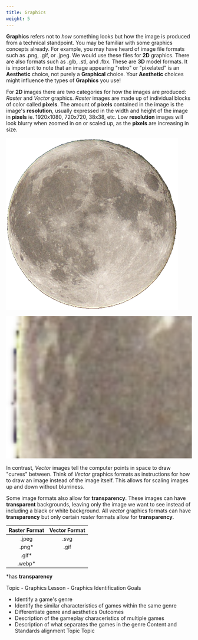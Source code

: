```yaml
---
title: Graphics
weight: 5
---
```


**Graphics** refers not to *how* something looks but how the image is produced from a technical standpoint. You may be familiar with some graphics concepts already. For example, you may have heard of image file formats such as .png, .gif, or .jpeg. We would use these files for **2D** graphics. There are also formats such as .glb, .stl, and .fbx. These are **3D** model formats. It is important to note that an image appearing "retro" or "pixelated" is an **Aesthetic** choice, not purely a **Graphical** choice. Your **Aesthetic** choices might influence the types of **Graphics** you use!

For **2D** images there are two categories for how the images are produced: *Raster* and *Vector* graphics. *Raster* images are made up of individual blocks of color called **pixels**. The amount of **pixels** contained in the image is the image's **resolution**, usually expressed in the width and height of the image in **pixels** ie. 1920x1080, 720x720, 38x38, etc. Low **resolution** images will look blurry when zoomed in on or scaled up, as the **pixels** are increasing in size.

![A raster image of the moon](../../assets/reveal-js/css/Moon.png "A .png image of the moon")

![A raster image of the moon that has been scaled up](../../assets/reveal-js/css/zoomoon.png "A raster image of the moon that has been scaled up")

In contrast, *Vector* images tell the computer points in space to draw "curves" between. Think of *Vector* graphics formats as instructions for how to draw an image instead of the image itself. This allows for scaling images up and down without blurriness. 

Some image formats also allow for **transparency**. These images can have **transparent** backgrounds, leaving only the image we want to see instead of including a black or white background. All *vector* graphics formats can have **transparency** but only certain *raster* formats allow for **transparency**.



| Raster Format | Vector Format |
|  :---------:  | :-----------: |
|.jpeg          | .svg          |
|.png*          | .gif          |
|.gif*          |               |
|.webp*         |               |

*has **transparency**




Topic - Graphics
Lesson - Graphics Identification
Goals
* Identify a game's genre
* Identify the similar characteristics of games within the same genre
* Differentiate genre and aesthetics
Outcomes
* Description of the gameplay characeristics of multiple games
* Description of what separates the games in the genre
Content and Standards alignment
Topic
Topic